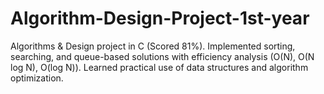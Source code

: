 # Algorithm-Design-Project-1st-year
Algorithms & Design project in C (Scored 81%). Implemented sorting, searching, and queue-based solutions with efficiency analysis (O(N), O(N log N), O(log N)). Learned practical use of data structures and algorithm optimization.
